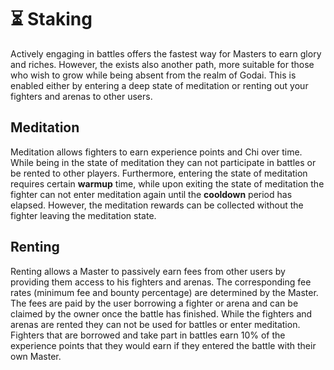 # ⏳ Staking

Actively engaging in battles offers the fastest way for Masters to earn glory and riches. However, the exists also another path, more suitable for those who wish to grow while being absent from the realm of Godai. This is enabled either by entering a deep state of meditation or renting out your fighters and arenas to other users.

## Meditation

Meditation allows fighters to earn experience points and Chi over time. While being in the state of meditation they can not participate in battles or be rented to other players. Furthermore, entering the state of meditation requires certain **warmup** time, while upon exiting the state of meditation the fighter can not enter meditation again until the **cooldown** period has elapsed. However, the meditation rewards can be collected without the fighter leaving the meditation state.

## Renting

Renting allows a Master to passively earn fees from other users by providing them access to his fighters and arenas. The corresponding fee rates (minimum fee and bounty percentage) are determined by the Master. The fees are paid by the user borrowing a fighter or arena and can be claimed by the owner once the battle has finished. While the fighters and arenas are rented they can not be used for battles or enter meditation. Fighters that are borrowed and take part in battles earn 10% of the experience points that they would earn if they entered the battle with their own Master.
